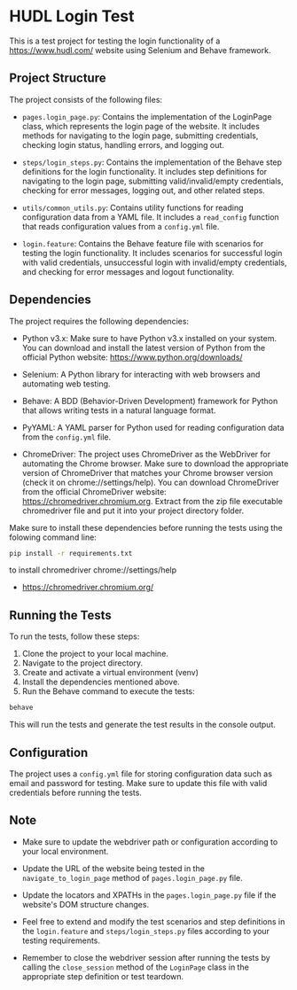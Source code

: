 # HUDL Login Test

This is a test project for testing the login functionality of a https://www.hudl.com/ website using Selenium and Behave framework.

## Project Structure

The project consists of the following files:

- `pages.login_page.py`: Contains the implementation of the LoginPage class, which represents the login page of the website. It includes methods for navigating to the login page, submitting credentials, checking login status, handling errors, and logging out.

- `steps/login_steps.py`: Contains the implementation of the Behave step definitions for the login functionality. It includes step definitions for navigating to the login page, submitting valid/invalid/empty credentials, checking for error messages, logging out, and other related steps.

- `utils/common_utils.py`: Contains utility functions for reading configuration data from a YAML file. It includes a `read_config` function that reads configuration values from a `config.yml` file.

- `login.feature`: Contains the Behave feature file with scenarios for testing the login functionality. It includes scenarios for successful login with valid credentials, unsuccessful login with invalid/empty credentials, and checking for error messages and logout functionality.

## Dependencies

The project requires the following dependencies:

- Python v3.x: Make sure to have Python v3.x installed on your system. You can download and install the latest version of Python from the official Python website: https://www.python.org/downloads/

- Selenium: A Python library for interacting with web browsers and automating web testing.

- Behave: A BDD (Behavior-Driven Development) framework for Python that allows writing tests in a natural language format.

- PyYAML: A YAML parser for Python used for reading configuration data from the `config.yml` file.
- ChromeDriver: The project uses ChromeDriver as the WebDriver for automating the Chrome browser. Make sure to download the appropriate version of ChromeDriver that matches your Chrome browser version (check it on chrome://settings/help). You can download ChromeDriver from the official ChromeDriver website: https://chromedriver.chromium.org. 
Extract from the zip file executable chromedriver file and put it into your project directory folder.

Make sure to install these dependencies before running the tests using the folowing command line:

```sh
pip install -r requirements.txt
```
to install chromedriver chrome://settings/help
- https://chromedriver.chromium.org/

## Running the Tests

To run the tests, follow these steps:

1. Clone the project to your local machine.
2. Navigate to the project directory.
3. Create and activate a virtual environment (venv)
4. Install the dependencies mentioned above.
5. Run the Behave command to execute the tests:

```sh
behave
```

This will run the tests and generate the test results in the console output.

## Configuration

The project uses a `config.yml` file for storing configuration data such as email and password for testing. Make sure to update this file with valid credentials before running the tests.

## Note

- Make sure to update the webdriver path or configuration according to your local environment.

- Update the URL of the website being tested in the `navigate_to_login_page` method of `pages.login_page.py` file.

- Update the locators and XPATHs in the `pages.login_page.py` file if the website's DOM structure changes.

- Feel free to extend and modify the test scenarios and step definitions in the `login.feature` and `steps/login_steps.py` files according to your testing requirements.

- Remember to close the webdriver session after running the tests by calling the `close_session` method of the `LoginPage` class in the appropriate step definition or test teardown.


